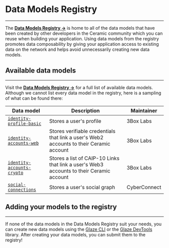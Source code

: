 # **Data Models Registry**

---

The [**Data Models Registry →**](https://github.com/ceramicstudio/datamodels) is home to all of the data models that have been created by other developers in the Ceramic community which you can reuse when building your application. Using data models from the registry promotes data composability by giving your application access to existing data on the network and helps avoid unnecessarily creating new data models.

## **Available data models**

---

Visit the [**Data Models Registry →**](https://github.com/ceramicstudio/datamodels) for a full list of available data models. Although we cannot list every data model in the registry, here is a sampling of what can be found there:

| Data model                                                                                                            | Description                                                                              | Maintainer   |
| --------------------------------------------------------------------------------------------------------------------- | ---------------------------------------------------------------------------------------- | ------------ |
| [`identity-profile-basic`](https://github.com/ceramicstudio/datamodels/tree/main/packages/identity-profile-basic)     | Stores a user's profile                                                                  | 3Box Labs    |
| [`identity-accounts-web`](https://github.com/ceramicstudio/datamodels/tree/main/packages/identity-accounts-web)       | Stores verifiable credentials that link a user's Web2 accounts to their Ceramic account  | 3Box Labs    |
| [`identity-accounts-crypto`](https://github.com/ceramicstudio/datamodels/tree/main/packages/identity-accounts-crypto) | Stores a list of CAIP-10 Links that link a user's Web3 accounts to their Ceramic account | 3Box Labs    |
| [`social-connections`](https://github.com/ceramicstudio/datamodels/tree/main/packages/social-connections)             | Stores a user's social graph                                                             | CyberConnect |

## **Adding your models to the registry**

---

If none of the data models in the Data Models Registry suit your needs, you can create new data models using the [Glaze CLI](../../../../tools/glaze/deploy-from-cli.md) or the [Glaze DevTools](../../../../tools/glaze/development.md) library. After creating your data models, you can submit them to the registry!
